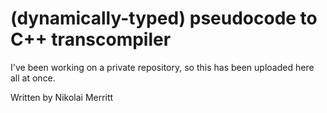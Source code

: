 # (dynamically-typed) pseudocode to C++ transcompiler

I've been working on a private repository, so this has been uploaded here all at once. 

Written by Nikolai Merritt
